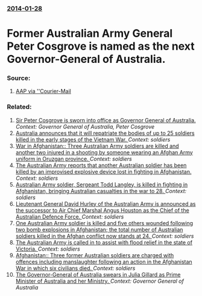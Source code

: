 ### [2014-01-28](/news/2014/01/28/index.md)

# Former Australian Army General Peter Cosgrove is named as the next Governor-General of Australia. 




### Source:

1. [AAP via ''Courier-Mail](http://www.couriermail.com.au/news/breaking-news/pm-expected-to-name-cosgrove-next-gg-today/story-fnihsfrf-1226811682660)

### Related:

1. [Sir Peter Cosgrove is sworn into office as Governor General of Australia. ](/news/2014/03/27/sir-peter-cosgrove-is-sworn-into-office-as-governor-general-of-australia.md) _Context: Governor General of Australia, Peter Cosgrove_
2. [Australia announces that it will repatriate the bodies of up to 25 soldiers killed in the early stages of the Vietnam War. ](/news/2015/05/25/australia-announces-that-it-will-repatriate-the-bodies-of-up-to-25-soldiers-killed-in-the-early-stages-of-the-vietnam-war.md) _Context: soldiers_
3. [War in Afghanistan:: Three Australian Army soldiers are killed and another two injured in a shooting by someone wearing an Afghan Army uniform in Oruzgan province. ](/news/2012/08/29/war-in-afghanistan-three-australian-army-soldiers-are-killed-and-another-two-injured-in-a-shooting-by-someone-wearing-an-afghan-army-unifo.md) _Context: soldiers_
4. [The Australian Army reports that another Australian soldier has been killed by an improvised explosive device lost in fighting in Afghanistan. ](/news/2011/08/22/the-australian-army-reports-that-another-australian-soldier-has-been-killed-by-an-improvised-explosive-device-lost-in-fighting-in-afghanista.md) _Context: soldiers_
5. [Australian Army soldier, Sergeant Todd Langley, is killed in fighting in Afghanistan, bringing Australian casualties in the war to 28. ](/news/2011/07/4/australian-army-soldier-sergeant-todd-langley-is-killed-in-fighting-in-afghanistan-bringing-australian-casualties-in-the-war-to-28.md) _Context: soldiers_
6. [Lieutenant General David Hurley of the Australian Army is announced as the successor to Air Chief Marshal Angus Houston as the Chief of the Australian Defence Force. ](/news/2011/06/1/lieutenant-general-david-hurley-of-the-australian-army-is-announced-as-the-successor-to-air-chief-marshal-angus-houston-as-the-chief-of-the.md) _Context: soldiers_
7. [One Australian Army soldier is killed and five others wounded following two bomb explosions in Afghanistan; the total number of Australian soldiers killed in the Afghan conflict now stands at 24. ](/news/2011/05/23/one-australian-army-soldier-is-killed-and-five-others-wounded-following-two-bomb-explosions-in-afghanistan-the-total-number-of-australian-s.md) _Context: soldiers_
8. [The Australian Army is called in to assist with flood relief in the state of Victoria. ](/news/2010/09/5/the-australian-army-is-called-in-to-assist-with-flood-relief-in-the-state-of-victoria.md) _Context: soldiers_
9. [Afghanistan:: Three former Australian soldiers are charged with offences including manslaughter following an action in the Afghanistan War in which six civilians died. ](/news/2010/09/27/afghanistan-three-former-australian-soldiers-are-charged-with-offences-including-manslaughter-following-an-action-in-the-afghanistan-war-i.md) _Context: soldiers_
10. [The Governor-General of Australia swears in Julia Gillard as Prime Minister of Australia and her Ministry. ](/news/2010/09/14/the-governor-general-of-australia-swears-in-julia-gillard-as-prime-minister-of-australia-and-her-ministry.md) _Context: Governor General of Australia_
